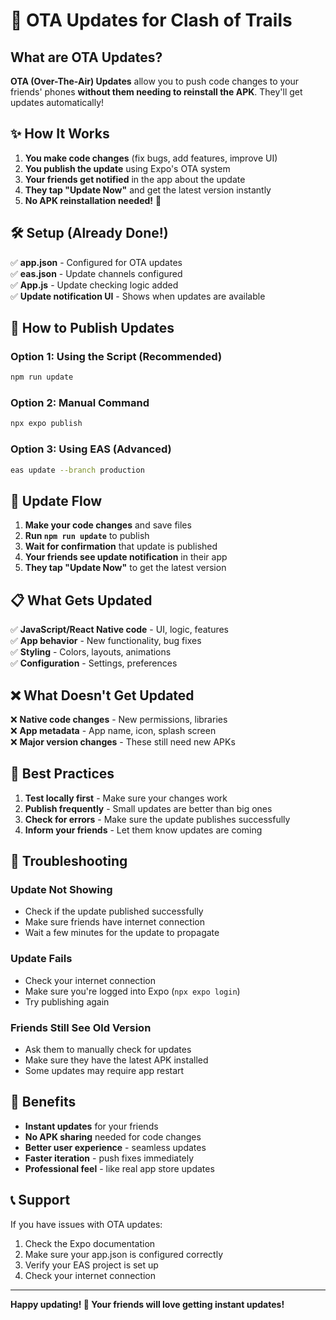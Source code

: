 # 🚀 OTA Updates for Clash of Trails

## What are OTA Updates?

**OTA (Over-The-Air) Updates** allow you to push code changes to your friends' phones **without them needing to reinstall the APK**. They'll get updates automatically!

## ✨ How It Works

1. **You make code changes** (fix bugs, add features, improve UI)
2. **You publish the update** using Expo's OTA system
3. **Your friends get notified** in the app about the update
4. **They tap "Update Now"** and get the latest version instantly
5. **No APK reinstallation needed!** 🎉

## 🛠️ Setup (Already Done!)

✅ **app.json** - Configured for OTA updates  
✅ **eas.json** - Update channels configured  
✅ **App.js** - Update checking logic added  
✅ **Update notification UI** - Shows when updates are available  

## 📱 How to Publish Updates

### Option 1: Using the Script (Recommended)
```bash
npm run update
```

### Option 2: Manual Command
```bash
npx expo publish
```

### Option 3: Using EAS (Advanced)
```bash
eas update --branch production
```

## 🔄 Update Flow

1. **Make your code changes** and save files
2. **Run `npm run update`** to publish
3. **Wait for confirmation** that update is published
4. **Your friends see update notification** in their app
5. **They tap "Update Now"** to get the latest version

## 📋 What Gets Updated

✅ **JavaScript/React Native code** - UI, logic, features  
✅ **App behavior** - New functionality, bug fixes  
✅ **Styling** - Colors, layouts, animations  
✅ **Configuration** - Settings, preferences  

## ❌ What Doesn't Get Updated

❌ **Native code changes** - New permissions, libraries  
❌ **App metadata** - App name, icon, splash screen  
❌ **Major version changes** - These still need new APKs  

## 🎯 Best Practices

1. **Test locally first** - Make sure your changes work
2. **Publish frequently** - Small updates are better than big ones
3. **Check for errors** - Make sure the update publishes successfully
4. **Inform your friends** - Let them know updates are coming

## 🚨 Troubleshooting

### Update Not Showing
- Check if the update published successfully
- Make sure friends have internet connection
- Wait a few minutes for the update to propagate

### Update Fails
- Check your internet connection
- Make sure you're logged into Expo (`npx expo login`)
- Try publishing again

### Friends Still See Old Version
- Ask them to manually check for updates
- Make sure they have the latest APK installed
- Some updates may require app restart

## 🎉 Benefits

- **Instant updates** for your friends
- **No APK sharing** needed for code changes
- **Better user experience** - seamless updates
- **Faster iteration** - push fixes immediately
- **Professional feel** - like real app store updates

## 📞 Support

If you have issues with OTA updates:
1. Check the Expo documentation
2. Make sure your app.json is configured correctly
3. Verify your EAS project is set up
4. Check your internet connection

---

**Happy updating! 🚀 Your friends will love getting instant updates!**
